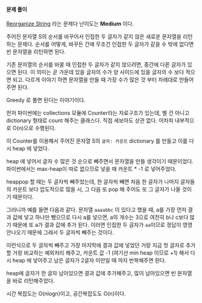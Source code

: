  #### 문제 풀이

[Reorganize String](https://leetcode.com/problems/reorganize-string/description/) 라는 문제다
난이도는 **Medium** 이다.

주어진 문자열 S의 순서를 바꾸어서 인접한 두 글자가 같지 않은 새로운 문자열을 리턴하는 문제다.
순서를 어떻게, 바꾸든 간에 무조건 인접한 두 글자가 같을 수 밖에 없다면 빈 문자열을 리턴하면 된다.

기존 문자열의 순서를 바꿀 때 인접한 두 글자가 같지 않으려면, 중간에 다른 글자가 있으면 된다.
이 의미는 곧 가운데 있을 글자의 수가 양 사이드에 있을 글자의 수 보다 적으면 되고. 
다르게 이야기 하면 문자열을 만들 때 가장 수가 많은 것 부터 차례대로 만들어 주면 된다.

Greedy 로 풀면 된다는 이야기이다.

먼저 파이썬에는 collections 모듈에 Counter라는 자료구조가 있는데, 별 건 아니고 dictionary 형태로 count 해주는 클래스다.
직접 세보아도 상관 없다. 어차피 내부적으로 O(n)으로 수행된다.

이 Counter를 이용해서 주어진 문자열 S의 <code>글자: 카운트</code> dictionary 를 만들고 이를 다시 heap 에 넣었다.

heap 에 넣어서 글자 수 많은 것 순으로 빼주면서 문자열을 만들 생각이기 때문이었다.
파이썬에서는 max-heap이 따로 없으므로 넣을 때 카운트 * -1 로 넣어주었다.

heappop 할 때는 두 글자씩 빼주었는데, 한 글자씩 빼면 처음 한 글자가 나머지 글자들의 카운트 보다 압도적으로 많을 시, 
그 다음 또 pop 해 주어도 또 그 글자가 나올 것이기 때문이다.

그러니까 예를 들면 다음과 같다. 문자열 <code>aaaabbc</code> 이 있다고 했을 때, a를 가장 먼저 결과 값에 넣고
하나만 뺐으므로 다시 a를 넣으면, a의 개수는 3으로 여전히 b나 c보다 많기 때문에 또 a가 결과 값에 추가 된다.
이러면 인접한 두 글자가 <code>aa</code>이므로 정답이 영영 안나오기 때문에 그래서 두 글자씩 빼주는 것이다.

이런식으로 두 글자씩 빼주고 가장 마지막에 결과 값에 넣었던 거랑 지금 첫 글자로 추가할 거랑 비교하는 예외처리 해주고,
카운트 값 -1 (여기선 min heap 이므로 +1) 해서 다시 heap 에 넣어주고 남은 글자가 2글자 미만일 때 까지 반복해주면 된다.


heap에 글자가 한 글자 남아있으면 결과 값에 추가해주고, 많이 남아있으면 빈 문자열을 바로 리턴해주었다.

시간 복잡도는 O(nlogn)이고, 공간복잡도도 O(n)이다.

